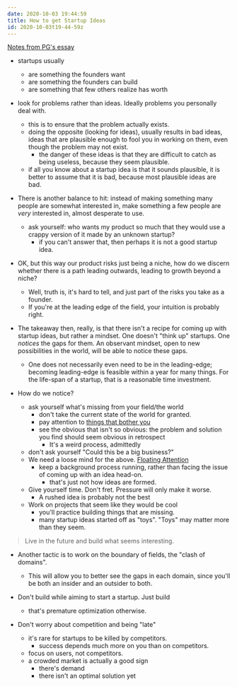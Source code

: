 ```yaml
---
date: 2020-10-03 19:44:59
title: How to get Startup Ideas
id: 2020-10-03t19-44-59z
---
```


[Notes from PG's essay](http://www.paulgraham.com/startupideas.html)

- startups usually

  - are something the founders want
  - are something the founders can build
  - are something that few others realize has worth

- look for problems rather than ideas. Ideally problems you personally deal
  with.

  - this is to ensure that the problem actually exists.
  - doing the opposite (looking for ideas), usually results in bad ideas, ideas
    that are plausible enough to fool you in working on them, even though the
    problem may not exist.
    - the danger of these ideas is that they are difficult to catch as being
      useless, because they seem plausible.
  - if all you know about a startup idea is that it sounds plausible, it is
    better to assume that it is bad, because most plausible ideas are bad.

- There is another balance to hit: instead of making something many people are
  somewhat interested in, make something a few people are _very_ interested in,
  almost desperate to use.

  - ask yourself: who wants my product so much that they would use a crappy
    version of it made by an unknown startup?
    - if you can't answer that, then perhaps it is not a good startup idea.

- OK, but this way our product risks just being a niche, how do we discern
  whether there is a path leading outwards, leading to growth beyond a niche?

  - Well, truth is, it's hard to tell, and just part of the risks you take as
    a founder.
  - If you're at the leading edge of the field, your intuition is probably
    right.

- The takeaway then, really, is that there isn't a recipe for coming up with
  startup ideas, but rather a mindset. One doesn't "think up" startups. One
  _notices_ the gaps for them. An observant mindset, open to new possibilities
  in the world, will be able to notice these gaps.

  - One does not necessarily even need to be in the leading-edge; becoming
    leading-edge is feasible within a year for many things. For the life-span
    of a startup, that is a reasonable time investment.

- How do we notice?
  - ask yourself what's missing from your field/the world
    - don't take the current state of the world for granted.
    - pay attention to [things that bother you](./2020-12-04t21-38-14z.md)
    - see the obvious that isn't so obvious: the problem and solution you find
      should seem obvious in retrospect
      - It's a weird process, admittedly
  - don't ask yourself "Could this be a big business?"
  - We need a loose mind for the above. [Floating Attention](./2020-08-28t17-40-26z.md)
    - keep a background process running, rather than facing the issue of coming
      up with an idea head-on.
      - that's just not how ideas are formed.
  - Give yourself time. Don't fret. Pressure will only make it worse.
    - A rushed idea is probably not the best
  - Work on projects that seem like they would be cool
    - you'll practice building things that are missing.
    - many startup ideas started off as "toys". "Toys" may matter more than they
      seem.

> Live in the future and build what seems interesting.

- Another tactic is to work on the boundary of fields, the "clash of domains".

  - This will allow you to better see the gaps in each domain, since you'll
    be both an insider and an outsider to both.

- Don't build while aiming to start a startup. Just build

  - that's premature optimization otherwise.

- Don't worry about competition and being "late"
  - it's rare for startups to be killed by competitors.
    - success depends much more on you than on competitors.
  - focus on users, not competitors.
  - a crowded market is actually a good sign
    - there's demand
    - there isn't an optimal solution yet
